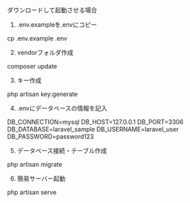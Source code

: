 ダウンロードして起動させる場合

1. .env.exampleを.envにコピー

cp .env.example .env

2. vendorフォルダ作成

composer update


3. キー作成

php artisan key:generate


4. .envにデータベースの情報を記入

DB_CONNECTION=mysql
DB_HOST=127.0.0.1
DB_PORT=3306
DB_DATABASE=laravel_sample
DB_USERNAME=laravel_user
DB_PASSWORD=password123

5. データベース接続・テーブル作成

php artisan migrate

6. 簡易サーバー起動

php artisan serve